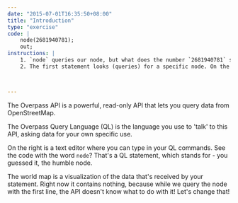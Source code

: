 ```yaml
---
date: "2015-07-01T16:35:50+08:00"
title: "Introduction"
type: "exercise"
code: | 
    node(2681940781);
    out;
instructions: |
    1. `node` queries our node, but what does the number `2681940781` stand for? It's the unique identifier number (ID) of the node we're looking for.
    2. The first statement looks (queries) for a specific node. On the second line, type in `out;`, which would print that node.



---
```


The Overpass API is a powerful, read-only API that lets you query data from OpenStreetMap.

The Overpass Query Language (QL) is the language you use to 'talk' to this API, asking data for your own specific use.

On the right is a text editor where you can type in your QL commands. See the code with the word `node`? That's a QL statement, which stands for - you guessed it, the humble node.

The world map is a visualization of the data that's received by your statement. Right now it contains nothing, because while we query the node with the first line, the API doesn't know what to do with it! Let's change that!



